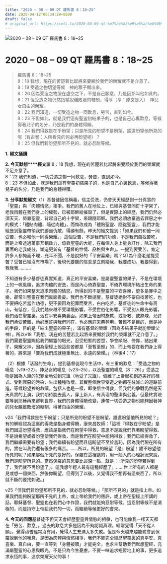 ```yaml
---
title: "2020 – 08 – 09 QT 羅馬書 8：18~25"
date: 2025-04-12T00:34:29+0800
draft: false
# original_url: https://cmtc.tw/2020-08-09-qt-%e7%be%85%e9%a6%ac%e6%9b%b8-8%ef%bc%9a1825
---
```


![2020 – 08 – 09 QT 羅馬書 8：18\~25](/images/qt.jpg   "2020 – 08 – 09 QT 羅馬書 8：18\~25")

# 2020 – 08 – 09 QT 羅馬書 8：18\~25

> 羅馬書 8：18\~25  
> 8：18 我想，現在的苦楚若比起將來要顯於我們的榮耀就不足介意了。  
> 8：19 受造之物切望等候　神的眾子顯出來。  
> 8：20 因為受造之物服在虛空之下，不是自己願意，乃是因那叫他如此的。  
> 8：21 但受造之物仍然指望脫離敗壞的轄制，得享（享：原文是入）　神兒女自由的榮耀。  
> 8：22 我們知道，一切受造之物一同歎息，勞苦，直到如今。  
> 8：23 不但如此，就是我們這有聖靈初結果子的，也是自己心裏歎息，等候得著兒子的名分，乃是我們的身體得贖。  
> 8：24 我們得救是在乎盼望；只是所見的盼望不是盼望，誰還盼望他所見的呢（有古卷：人所看見的何必再盼望呢）？  
> 8：25 但我們若盼望那所不見的，就必忍耐等候。

**1.** **經文誦讀**

**2. 今天默想****經文**羅 8：18 我想，現在的苦楚若比起將來要顯於我們的榮耀就不足介意了。  
8：22 我們知道，一切受造之物一同歎息，勞苦，直到如今。  
8：23 不但如此，就是我們這有聖靈初結果子的，也是自己心裏歎息，等候得著兒子的名分，乃是我們的身體得贖。

**3. 分享默想經文**（1）基督徒因信稱義，信主受洗，仍會天天經歷到十分真實的「聖靈」與「肉體情慾」相爭。我們的舊人在地位上，已經與基督同釘十字架了，老我肉體在我們身上的權勢，已被耶穌給摧毀了，但是實際上的經歷，我們仍然必須天天、倚靠聖靈，背起自己的十字架，來跟隨耶穌。我們必須放棄過去罪惡之中的模式：「體貼肉體、隨從肉體」，而悔改成為「體貼聖靈、隨從聖靈」，我們才能經歷到聖靈帶領我們勝過仇敵，得勝有餘。昨天的經文提到：「如果我們和他一同受苦，也必和他一同得榮耀。」這個受苦，不是我們的功德，不是我們自找苦吃，而是上帝透過萬事互相效力，倚靠聖靈的大能，在每個人身上量身訂作，除去我們裏面的老我成分，塑造更新有「基督的性情、品格與生命」。一提到要受苦，肯定許多人都掩面不理，充耳不聞，不是說好的「平安喜樂」嗎？QT為什麼老是提受苦？受苦已經沒有市場了，後現代要聽的信息是立刻給我，我要成功，我要得到，我我我………。

不知道有多少基督徒真實知道，真正的平安喜樂，是屬靈聖靈的果子，不是在環境上的一帆風順，追求肉體的安逸，而是內心倚靠聖靈，不倚靠環境所結出生命的果子。我們如果整天追求肉體的情慾，所得到的不是聖靈的平安喜樂，更多是罪中之樂，卻常叫聖靈在我們裏面擔憂。我們也不斷提醒，基督徒絕對不要自找苦吃，也不要把吃苦當作功德，更不要因為犯罪而受苦，白白吃苦。基督徒的生命中有高山，有低谷，但我們越來越不受環境影響，不受世俗化影響，不受別人眼光影響，我們活在聖靈裏，活在平安喜樂裏面。如果上帝因材施教，或管教、或熬煉，允許我們承受苦難，祂必應許與我們同在，也必應許恩典夠用。苦難不是目的，而是神的手段，目的是「結出聖靈的果子」，滿有基督的榮耀（因為多結果子就能榮耀父神）。所以v18「我想，現在的苦楚若比起將來要顯於我們的榮耀就不足介意了。」我們需要聖靈賜給我們屬靈的眼光，忍受短暫的苦楚，學會順服、倚靠，結出果子，榮耀父神，因為聖經上說這些苦都是「至暫至輕」的，而上帝要在我們身上得著的，將來是「要為我們成就極重無比、永遠的榮耀。」（林後4：17）

（2）根據「活潑的生命」，提到基督徒現今生活中，有三重的歎息：「受造之物的嘆息（v19\~22）、神兒女的嘆息（v23\~25），以及聖靈的嘆息（8：26）」受造之物是因為人類的犯罪全地受到咒詛（地受了咒詛），偏離了上帝起初創造美好的樣式，受到罪惡的污染，生出種種敗壞，其實整個世界受造之物都在往滅亡的道路前進，等候盼望神的救贖。包括人也是一樣，即使信主得救，但我們的爭戰仍然是天天真實的上演，我們期待脫去舊人，穿上新人，有真理的聖潔與公義，但最終實現要等到耶穌再來審判世界，我們的身體得贖改變，連帶一切受造之物也能夠因著神的兒女脫離敗壞的轄制，得著自由的榮耀。

v24「我們得救是在乎盼望；只是所見的盼望不是盼望，誰還盼望他所見的呢？」有的解經認為這裏的得救是指身體得贖，康來昌牧師：「這裡『得救在乎盼望』是我們因這盼望得救，應該是指我們在盼望中得救，意思不是說我們靠著盼望得救、不是說希望或者盼望使我們得救，而是我們在盼望中能夠得救；我們已經得救了，我們繼續需要有盼望；我們繼續有盼望而且這盼望不至於羞恥，因為我們現在所有的，實在叫我們還有很多的痛苦。……所以，所見的盼望『是』盼望！誰不盼望他所見的呢？如果那個所見的是好的。保羅在這裡講的，用一般人的心理狀況來說，我們是盼望所見的。當然保羅的意思要比這深一點，就是：「所見的盼望若得到了，我們就不再盼望了」。這我想年輕人最有這種經歷了。……世上所有的人都是見或想一個東西，然後你盼望，但得到了以後，又覺得我不想再有這東西了，所以就不斷的要找刺激。」

v25「但我們若盼望那所不見的，就必忍耐等候。」「那所不見的」就是指上帝。如果我們能夠盼望那所不見的上帝，或上帝給我們的應許，或上帝在聖經上所講的話，耶穌基督、聖靈也在我們心中作證，我們就能夠忍耐等候。這忍耐等候不是消極的，而是持守上帝給我們的一切，而繼續等候更好的會來。

**4. 今天的回應**基督徒不但天天會經歷聖靈與情慾的相爭，也可能像我一樣天天都在「勞苦、歎息」。過去的歎息大多是因為不夠認識真理，經常覺得「天不從人願」，覺得禱告經常沒有用，覺得人生充滿太多失敗。但是今天越來越能體會到保羅說到他的嘆息，是因為肉體與情慾相爭，我們不能完全經歷聖靈裏的真平安、真喜樂、真自由，要一直等到「身體被贖」才能完全。也求主幫助我們默想聖經，充滿屬聖靈的心思與眼光，不是只為今生憂慮，不要一味追求短暫地上的事，更多追求永恆的事，追求榮耀天父的事！